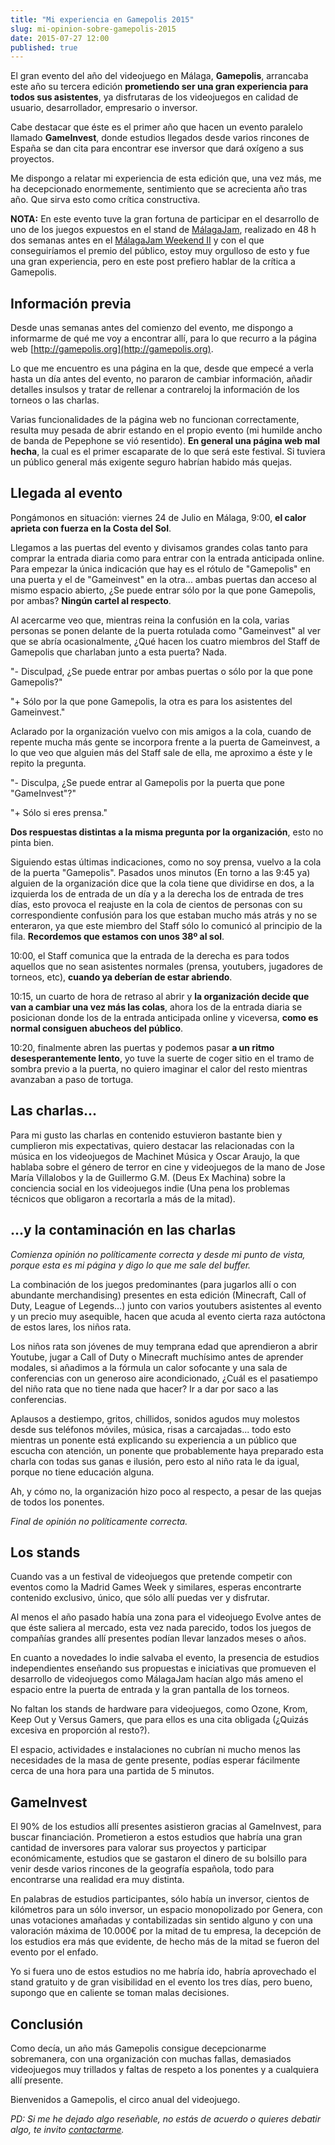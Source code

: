 ```yaml
---
title: "Mi experiencia en Gamepolis 2015"
slug: mi-opinion-sobre-gamepolis-2015
date: 2015-07-27 12:00
published: true
---
```

El gran evento del año del videojuego en Málaga, **Gamepolis**, arrancaba este año su tercera edición **prometiendo ser una gran experiencia para todos sus asistentes**, ya disfrutaras de los videojuegos en calidad de usuario, desarrollador, empresario o inversor.

Cabe destacar que éste es el primer año que hacen un evento paralelo llamado **GameInvest**, donde estudios llegados desde varios rincones de España se dan cita para encontrar ese inversor que dará oxígeno a sus proyectos.

Me dispongo a relatar mi experiencia de esta edición que, una vez más, me ha decepcionado enormemente, sentimiento que se acrecienta año tras año. Que sirva esto como crítica constructiva.

**NOTA:** En este evento tuve la gran fortuna de participar en el desarrollo de uno de los juegos expuestos en el stand de [MálagaJam](http://malagajam.com/), realizado en 48 h dos semanas antes en el [MálagaJam Weekend II](http://malagajam.com/los-juegos-de-malagajam-weekend-2/) y con el que conseguiríamos el premio del público, estoy muy orgulloso de esto y fue una gran experiencia, pero en este post prefiero hablar de la crítica a Gamepolis.

## Información previa

Desde unas semanas antes del comienzo del evento, me dispongo a informarme de qué me voy a encontrar allí, para lo que recurro a la página web [http://gamepolis.org](http://gamepolis.org).

Lo que me encuentro es una página en la que, desde que empecé a verla hasta un día antes del evento, no pararon de cambiar información, añadir detalles insulsos y tratar de rellenar a contrareloj la información de los torneos o las charlas.

Varias funcionalidades de la página web no funcionan correctamente, resulta muy pesada de abrir estando en el propio evento (mi humilde ancho de banda de Pepephone se vió resentido). **En general una página web mal hecha**, la cual es el primer escaparate de lo que será este festival. Si tuviera un público general más exigente seguro habrían habido más quejas.

## Llegada al evento

Pongámonos en situación: viernes 24 de Julio en Málaga, 9:00, **el calor aprieta con fuerza en la Costa del Sol**.

Llegamos a las puertas del evento y divisamos grandes colas tanto para comprar la entrada diaria como para entrar con la entrada anticipada online. Para empezar la única indicación que hay es el rótulo de "Gamepolis" en una puerta y el de "Gameinvest" en la otra... ambas puertas dan acceso al mismo espacio abierto, ¿Se puede entrar sólo por la que pone Gamepolis, por ambas? **Ningún cartel al respecto**.

Al acercarme veo que, mientras reina la confusión en la cola, varias personas se ponen delante de la puerta rotulada como "Gameinvest" al ver que se abría ocasionalmente, ¿Qué hacen los cuatro miembros del Staff de Gamepolis que charlaban junto a esta puerta? Nada.

"- Disculpad, ¿Se puede entrar por ambas puertas o sólo por la que pone Gamepolis?"

"+ Sólo por la que pone Gamepolis, la otra es para los asistentes del Gameinvest."

Aclarado por la organización vuelvo con mis amigos a la cola, cuando de repente mucha más gente se incorpora frente a la puerta de Gameinvest, a lo que veo que alguien más del Staff sale de ella, me aproximo a éste y le repito la pregunta.

"- Disculpa, ¿Se puede entrar al Gamepolis por la puerta que pone "GameInvest"?"

"+ Sólo si eres prensa."

**Dos respuestas distintas a la misma pregunta por la organización**, esto no pinta bien.

Siguiendo estas últimas indicaciones, como no soy prensa, vuelvo a la cola de la puerta "Gamepolis". Pasados unos minutos (En torno a las 9:45 ya) alguien de la organización dice que la cola tiene que dividirse en dos, a la izquierda los de entrada de un día y a la derecha los de entrada de tres días, esto provoca el reajuste en la cola de cientos de personas con su correspondiente confusión para los que estaban mucho más atrás y no se enteraron, ya que este miembro del Staff sólo lo comunicó al principio de la fila. **Recordemos que estamos con unos 38º al sol**.

10:00, el Staff comunica que la entrada de la derecha es para todos aquellos que no sean asistentes normales (prensa, youtubers, jugadores de torneos, etc), **cuando ya deberían de estar abriendo**.

10:15, un cuarto de hora de retraso al abrir y **la organización decide que van a cambiar una vez más las colas**, ahora los de la entrada diaria se posicionan donde los de la entrada anticipada online y viceversa, **como es normal consiguen abucheos del público**.

10:20, finalmente abren las puertas y podemos pasar **a un ritmo desesperantemente lento**, yo tuve la suerte de coger sitio en el tramo de sombra previo a la puerta, no quiero imaginar el calor del resto mientras avanzaban a paso de tortuga.

## Las charlas...

Para mi gusto las charlas en contenido estuvieron bastante bien y cumplieron mis expectativas, quiero destacar las relacionadas con la música en los videojuegos de Machinet Música y Oscar Araujo, la que hablaba sobre el género de terror en cine y videojuegos de la mano de Jose María Villalobos y la de Guillermo G.M. (Deus Ex Machina) sobre la conciencia social en los videojuegos indie (Una pena los problemas técnicos que obligaron a recortarla a más de la mitad).

## ...y la contaminación en las charlas

_Comienza opinión no políticamente correcta y desde mi punto de vista, porque esta es mi página y digo lo que me sale del buffer._

La combinación de los juegos predominantes (para jugarlos allí o con abundante merchandising) presentes en esta edición (Minecraft, Call of Duty, League of Legends...) junto con varios youtubers asistentes al evento y un precio muy asequible, hacen que acuda al evento cierta raza autóctona de estos lares, los niños rata.

Los niños rata son jóvenes de muy temprana edad que aprendieron a abrir Youtube, jugar a Call of Duty o Minecraft muchísimo antes de aprender modales, si añadimos a la fórmula un calor sofocante y una sala de conferencias con un generoso aire acondicionado, ¿Cuál es el pasatiempo del niño rata que no tiene nada que hacer? Ir a dar por saco a las conferencias.

Aplausos a destiempo, gritos, chillidos, sonidos agudos muy molestos desde sus teléfonos móviles, música, risas a carcajadas... todo esto mientras un ponente está explicando su experiencia a un público que escucha con atención, un ponente que probablemente haya preparado esta charla con todas sus ganas e ilusión, pero esto al niño rata le da igual, porque no tiene educación alguna.

Ah, y cómo no, la organización hizo poco al respecto, a pesar de las quejas de todos los ponentes.

_Final de opinión no políticamente correcta._

## Los stands

Cuando vas a un festival de videojuegos que pretende competir con eventos como la Madrid Games Week y similares, esperas encontrarte contenido exclusivo, único, que sólo allí puedas ver y disfrutar.

Al menos el año pasado había una zona para el videojuego Evolve antes de que éste saliera al mercado, esta vez nada parecido, todos los juegos de compañías grandes allí presentes podían llevar lanzados meses o años.

En cuanto a novedades lo indie salvaba el evento, la presencia de estudios independientes enseñando sus propuestas e iniciativas que promueven el desarrollo de videojuegos como MálagaJam hacían algo más ameno el espacio entre la puerta de entrada y la gran pantalla de los torneos.

No faltan los stands de hardware para videojuegos, como Ozone, Krom, Keep Out y Versus Gamers, que para ellos es una cita obligada (¿Quizás excesiva en proporción al resto?).

El espacio, actividades e instalaciones no cubrían ni mucho menos las necesidades de la masa de gente presente, podías esperar fácilmente cerca de una hora para una partida de 5 minutos.

## GameInvest

El 90% de los estudios allí presentes asistieron gracias al GameInvest, para buscar financiación. Prometieron a estos estudios que habría una gran cantidad de inversores para valorar sus proyectos y participar económicamente, estudios que se gastaron el dinero de su bolsillo para venir desde varios rincones de la geografía española, todo para encontrarse una realidad era muy distinta.

En palabras de estudios participantes, sólo había un inversor, cientos de kilómetros para un sólo inversor, un espacio monopolizado por Genera, con unas votaciones amañadas y contabilizadas sin sentido alguno y con una valoración máxima de 10.000€ por la mitad de tu empresa, la decepción de los estudios era más que evidente, de hecho más de la mitad se fueron del evento por el enfado.

Yo si fuera uno de estos estudios no me habría ido, habría aprovechado el stand gratuito y de gran visibilidad en el evento los tres días, pero bueno, supongo que en caliente se toman malas decisiones.

## Conclusión

Como decía, un año más Gamepolis consigue decepcionarme sobremanera, con una organización con muchas fallas, demasiados videojuegos muy trillados y faltas de respeto a los ponentes y a cualquiera allí presente.

Bienvenidos a Gamepolis, el circo anual del videojuego.

_PD: Si me he dejado algo reseñable, no estás de acuerdo o quieres debatir algo, te invito [contactarme](/about)._
